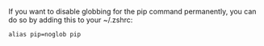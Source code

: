 If you want to disable globbing for the pip command permanently, you can do so by adding this to your ~/.zshrc:

`alias pip=noglob pip`